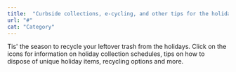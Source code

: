 ```yaml
---
title:  "Curbside collections, e-cycling, and other tips for the holidays"
url: "#"
cat: "Category"
---
```


Tis' the season to recycle your leftover trash from the holidays. Click on the icons for information on holiday collection schedules, tips on how to dispose of unique holiday items, recycling options and more.
